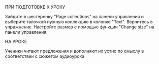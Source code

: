 ПРИ ПОДГОТОВКЕ К УРОКУ

Зайдите в шестеренку "Page collections" на панели управления и выберите галочкой нужную коллекцию в колонке "Text". Вернитесь в упражнение. Настройте размер с помощью функции "Change size" на панели управления.


НА УРОКЕ

Ученики читают предложения и дополняют их устно по смыслу в соответствии с сюжетом аудиоурока.
